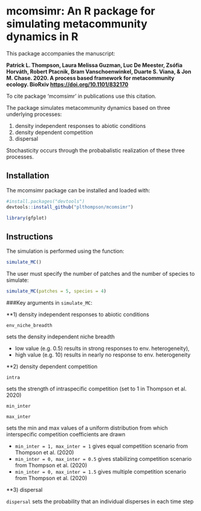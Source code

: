 # mcomsimr: An R package for simulating metacommunity dynamics in R

This package accompanies the manuscript: 

**Patrick L. Thompson, Laura Melissa Guzman, Luc De Meester, Zsófia Horváth, Robert Ptacnik, Bram Vanschoenwinkel, Duarte S. Viana, & Jon M. Chase. 2020. A process based framework for metacommunity ecology. BioRxiv https://doi.org/10.1101/832170** 

To cite package ‘mcomsimr’ in publications use this citation.

The package simulates metacommunity dynamics based on three underlying processes: 
1) density independent responses to abiotic conditions
2) density dependent competition
3) dispersal

Stochasticity occurs through the probabalistic realization of these three processes. 

## Installation

The mcomsimr package can be installed and loaded with:

```r
#install.packages("devtools")
devtools::install_github("plthompson/mcomsimr")
```

``` r
library(gfplot)
```
## Instructions
The simulation is performed using the function:
```r
simulate_MC()
```
The user must specify the number of patches and the number of species to simulate:
```r
simulate_MC(patches = 5, species = 4)
```

###Key arguments in ```simulate_MC```:

**1) density independent responses to abiotic conditions

```env_niche_breadth```

sets the density independent niche breadth 
  - low value (e.g. 0.5) results in strong responses to env. heterogeneity), 
  - high value (e.g. 10) results in nearly no response to env. heterogeneity
 
 **2) density dependent competition
 
```intra```

sets the strength of intraspecific competition (set to 1 in Thompson et al. 2020)

```min_inter``` 

```max_inter```

sets the min and max values of a uniform distribution from which interspecific competition coefficients are drawn
- ```min_inter = 1, max_inter = 1``` gives equal competition scenario from Thompson et al. (2020)
- ```min_inter = 0, max_inter = 0.5``` gives stabilizing competition scenario from Thompson et al. (2020)
- ```min_inter = 0, max_inter = 1.5``` gives multiple competition scenario from Thompson et al. (2020)

**3) dispersal

```dispersal```
sets the probability that an individual disperses in each time step
